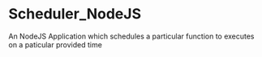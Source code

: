 # Scheduler_NodeJS
An NodeJS Application which schedules a particular function to executes on a paticular provided time
